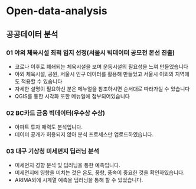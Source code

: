 # Open-data-analysis
## 공공데이터 분석

### 01 야외 체육시설 최적 입지 선정(서울시 빅데이터 공모전 본선 진출)
+ 코로나 이후로 폐쇄되는 체육시설을 보며 운동시설의 필요성을 느껴 만들었습니다
+ 야외 체육시설, 공원, 서울시 인구 데이터를 활용해 만들었고 서울시 이외의 지역에도 적용할 수 있습니다
+ 자세한 설명이 필요하신 분은 메뉴얼을 참조하시면 순서대로 따라가실 수 있습니다
+ QGIS를 통한 시각화 또한 메뉴얼에 첨부되어있습니다

### 02 BC카드 금융 빅데이터(우수상 수상)
+ 아파트 투자 매력도 분석입니다.
+ 데이터 공개가 허용되지 않아 분석 프로세스만 업로드하였습니다.

### 03 대구 기상청 미세먼지 딥러닝 분석
+ 미세먼지 경향 분석 및 딥러닝을 통한 예측입니다.
+ 미세먼지에 영향을 미치는 것은 온도, 풍향, 풍속이 중요한 것을 확인하였습니다.
+ ARIMA외에 시계열 예측을 딥러닝을 통해 할 수 있었습니다.
